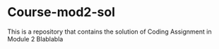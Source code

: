 # Course-mod2-sol
This is a repository that contains the solution of Coding Assignment in Module 2
Blablabla
